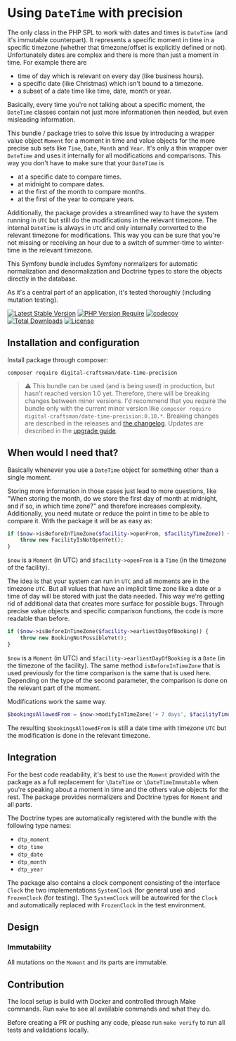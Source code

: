 # Using `DateTime` with precision

The only class in the PHP SPL to work with dates and times is `DateTime` (and it's immutable counterpart). It represents a specific moment in time in a specific timezone (whether that timezone/offset is explicitly defined or not). Unfortunately dates are complex and there is more than just a moment in time. For example there are

- time of day which is relevant on every day (like business hours).
- a specific date (like Christmas) which isn't bound to a timezone.
- a subset of a date time like time, date, month or year.

Basically, every time you're not talking about a specific moment, the `DateTime` classes contain not just more informationen then needed, but even misleading information.

This bundle / package tries to solve this issue by introducing a wrapper value object `Moment` for a moment in time and value objects for the more precise sub sets like `Time`, `Date`, `Month` and `Year`. 
It's only a thin wrapper over `DateTime` and uses it internally for all modifications and comparisons. This way you don't have to make sure that your `DateTime` is

- at a specific date to compare times.
- at midnight to compare dates.
- at the first of the month to compare months.
- at the first of the year to compare years.

Additionally, the package provides a streamlined way to have the system running in `UTC` but still do the modifications in the relevant timezone. The internal `DateTime` is always in `UTC` and only internally converted to the relevant timezone for modifications. This way you can be sure that you're not missing or receiving an hour due to a switch of summer-time to winter-time in the relevant timezone.

This Symfony bundle includes Symfony normalizers for automatic normalization and denormalization and Doctrine types to store the objects directly in the database. 

As it's a central part of an application, it's tested thoroughly (including mutation testing).

[![Latest Stable Version](http://poser.pugx.org/digital-craftsman/date-time-precision/v)](https://packagist.org/packages/digital-craftsman/date-time-precision)
[![PHP Version Require](http://poser.pugx.org/digital-craftsman/date-time-precision/require/php)](https://packagist.org/packages/digital-craftsman/date-time-precision)
[![codecov](https://codecov.io/gh/digital-craftsman-de/date-time-precision/branch/main/graph/badge.svg?token=vZ0IvKPj2f)](https://codecov.io/gh/digital-craftsman-de/date-time-precision)
[![Total Downloads](http://poser.pugx.org/digital-craftsman/date-time-precision/downloads)](https://packagist.org/packages/digital-craftsman/date-time-precision)
[![License](http://poser.pugx.org/digital-craftsman/date-time-precision/license)](https://packagist.org/packages/digital-craftsman/date-time-precision)

## Installation and configuration

Install package through composer:

```shell
composer require digital-craftsman/date-time-precision
```

> ⚠️ This bundle can be used (and is being used) in production, but hasn't reached version 1.0 yet. Therefore, there will be breaking changes between minor versions. I'd recommend that you require the bundle only with the current minor version like `composer require digital-craftsman/date-time-precision:0.10.*`. Breaking changes are described in the releases and [the changelog](./CHANGELOG.md). Updates are described in the [upgrade guide](./UPGRADE.md).

## When would I need that?

Basically whenever you use a `DateTime` object for something other than a single moment.

Storing more information in those cases just lead to more questions, like "When storing the month, do we store the first day of month at midnight, and if so, in which time zone?" and therefore increases complexity. Additionally, you need mutate or reduce the point in time to be able to compare it. With the package it will be as easy as:

```php
if ($now->isBeforeInTimeZone($facility->openFrom, $facilityTimeZone)) {
    throw new FacilityIsNotOpenYet();
}
```
`$now` is a `Moment` (in UTC) and `$facility->openFrom` is a `Time` (in the timezone of the facility).

The idea is that your system can run in `UTC` and all moments are in the timezone `UTC`. But all values that have an implicit time zone like a date or a time of day will be stored with just the data needed. This way we're getting rid of additional data that creates more surface for possible bugs. Through precise value objects and specific comparison functions, the code is more readable than before.

```php
if ($now->isBeforeInTimeZone($facility->earliestDayOfBooking)) {
    throw new BookingNotPossibleYet();
}
```
`$now` is a `Moment` (in UTC) and `$facility->earliestDayOfBooking` is a `Date` (in the timezone of the facility). The same method `isBeforeInTimeZone` that is used previously for the time comparison is the same that is used here. Depending on the type of the second parameter, the comparison is done on the relevant part of the moment.

Modifications work the same way.

```php
$bookingsAllowedFrom = $now->modifyInTimeZone('+ 7 days', $facilityTimeZone);
```

The resulting `$bookingsAllowedFrom` is still a date time with timezone `UTC` but the modification is done in the relevant timezone.

## Integration

For the best code readability, it's best to use the `Moment` provided with the package as a full replacement for `\DateTime` or `\DateTimeImmutable` when you're speaking about a moment in time and the others value objects for the rest.
The package provides normalizers and Doctrine types for `Moment` and all parts.

The Doctrine types are automatically registered with the bundle with the following type names:

- `dtp_moment`
- `dtp_time`
- `dtp_date`
- `dtp_month`
- `dtp_year`

The package also contains a clock component consisting of the interface `Clock` the two implementations `SystemClock` (for general use) and `FrozenClock` (for testing). The `SystemClock` will be autowired for the `Clock` and automatically replaced with `FrozenClock` in the test environment.

## Design

### Immutability

All mutations on the `Moment` and its parts are immutable.

## Contribution

The local setup is build with Docker and controlled through Make commands. Run `make` to see all available commands and what they do.

Before creating a PR or pushing any code, please run `make verify` to run all tests and validations locally.
